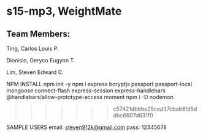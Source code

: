 # s15-mp3, WeightMate

## Team Members:

Ting, Carlos Louis P.

Dionisio, Geryco Eugynn T.

Lim, Steven Edward C.

NPM INSTALL
npm init -y
npm i express bcryptjs passport passport-local mongoose connect-flash express-session express-handlebars @handlebars/allow-prototype-access moment
npm i -D nodemon
>>>>>>> c57421dbbbe25ced37cbab6fd5ddbc6607d631f0

SAMPLE USERS
email: steven912k@gmail.com
pass: 12345678
